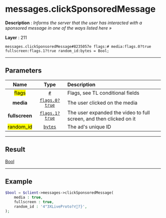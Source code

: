 # messages.clickSponsoredMessage

**Description** : *Informs the server that the user has interacted with a sponsored message in one of the ways listed here »*

**Layer** : 211

```tl
messages.clickSponsoredMessage#8235057e flags:# media:flags.0?true fullscreen:flags.1?true random_id:bytes = Bool;
```

---

## Parameters

| Name | Type | Description |
| :---: | :---: | :--- |
| <mark>flags</mark> | [`#`](type/#) | Flags, see TL conditional fields |
| **media** | [`flags.0?true`](type/true) | The user clicked on the media |
| **fullscreen** | [`flags.1?true`](type/true) | The user expanded the video to full screen, and then clicked on it |
| <mark>random_id</mark> | [`bytes`](type/bytes) | The ad's unique ID |

---

## Result

[Bool](type/Bool)

---

## Example

```php
$bool = $client->messages->clickSponsoredMessage(
	media : true,
	fullscreen : true,
	random_id : '4"3XLiveProto?r?}',
);
```